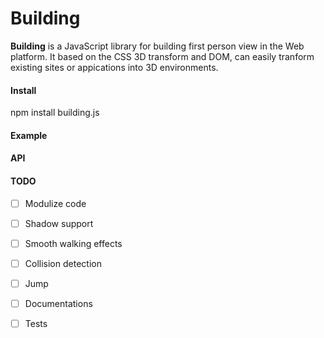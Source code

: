 # Building
 __Building__ is a JavaScript library for building first person view in the Web platform.
 It based on the CSS 3D transform and DOM, can easily tranform existing sites or appications into 3D environments.
#### Install
npm install building.js
#### Example
#### API
 
#### TODO
 - [ ] Modulize code
 - [ ] Shadow support
 - [ ] Smooth walking effects
 - [ ] Collision detection
 - [ ] Jump
 - [ ] Documentations
 - [ ] Tests
 
